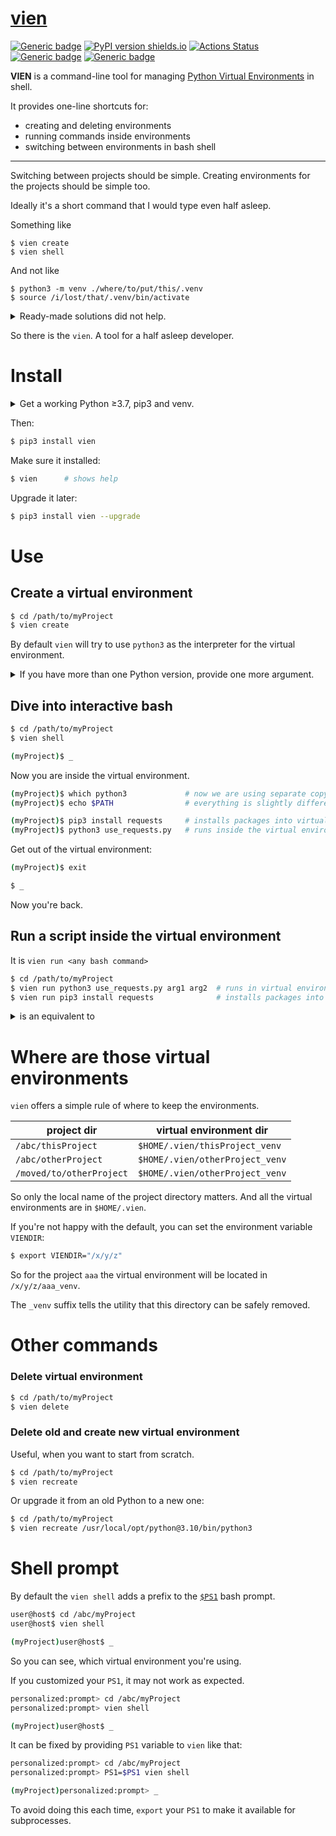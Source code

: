 # [vien](https://github.com/rtmigo/vien#readme)
[![Generic badge](https://img.shields.io/badge/ready_for_use-no-red.svg)](#)
[![PyPI version shields.io](https://img.shields.io/pypi/v/vien.svg)](https://pypi.python.org/pypi/vien/)
[![Actions Status](https://github.com/rtmigo/vien/workflows/CI/badge.svg?branch=master)](https://github.com/rtmigo/vien/actions)
[![Generic badge](https://img.shields.io/badge/CI_OS-MacOS,_Ubuntu-blue.svg)](#)
[![Generic badge](https://img.shields.io/badge/CI_Python-3.7--3.9-blue.svg)](#)

**VIEN** is a command-line tool for managing [Python Virtual Environments](https://docs.python.org/3/library/venv.html) in shell.

It provides one-line shortcuts for:
- creating and deleting environments
- running commands inside environments
- switching between environments in bash shell
    

-----

Switching between projects should be simple. Creating environments for the projects should be simple too.

Ideally it's a short command that I would type even half asleep.

Something like
```base
$ vien create 
$ vien shell
```

And not like
```base
$ python3 -m venv ./where/to/put/this/.venv
$ source /i/lost/that/.venv/bin/activate
```


<details>
  <summary>Ready-made solutions did not help.</summary><br/>


- [pipenv](https://pipenv.pypa.io/) kind of solved the problem, but brought new challenges unrelated to virtual environments
- [virtualenvwrapper](https://virtualenvwrapper.readthedocs.io/en/latest/) is a package whose name is easier to copy-paste than to type. I almost started creating virtualenvwrapperwrapper shortcuts 

</details>

So there is the `vien`. A tool for a half asleep developer.


# Install

<details>
  <summary>Get a working Python ≥3.7, pip3 and venv.</summary><br/>

@ Ubuntu
```bash
$ sudo apt install -y python3 python3-pip python3-venv
```

@ macOS
```bash
$ brew install python3
```
Check it works
```bash
$ python3 --version             # python shows its version
$ python3 -m venv --help        # venv shows help message
$ pip3 install --upgrade pip    # pip upgrades itself
```


----
</details>
  
Then:

```bash
$ pip3 install vien
```

Make sure it installed:

```bash
$ vien      # shows help
```

Upgrade it later:
```bash
$ pip3 install vien --upgrade
```


# Use

## Create a virtual environment

```bash
$ cd /path/to/myProject
$ vien create 
```

By default `vien` will try to use `python3` as the interpreter for the virtual environment.

<details>
  <summary>If you have 
more than one Python version, provide one more argument.</summary><br/>
Point to the proper interpreter the way you execute it.

If you execute scripts like that

```bash
$ python3.8 /path/to/script.py
```

Create virtual environment like that:

```bash
$ vien create python3.8
```

Or provide full path to the interpreter:

```bash
$ vien create /usr/local/opt/python@3.8/bin/python3
```
</details>

## Dive into interactive bash
```bash	
$ cd /path/to/myProject
$ vien shell

(myProject)$ _
```

Now you are inside the virtual environment.

```bash	
(myProject)$ which python3             # now we are using separate copy of Python
(myProject)$ echo $PATH                # everything is slightly different

(myProject)$ pip3 install requests     # installs packages into virtual environment
(myProject)$ python3 use_requests.py   # runs inside the virtual environment
```

Get out of the virtual environment:

```bash
(myProject)$ exit

$ _
```

Now you're back.

## Run a script inside the virtual environment

It is `vien run <any bash command>`

```bash 		
$ cd /path/to/myProject
$ vien run python3 use_requests.py arg1 arg2  # runs in virtual environment
$ vien run pip3 install requests              # installs packages into virtual environment
```

<details>
  <summary>is an equivalent to</summary><br/>

```bash 		
$ cd /path/to/myProject

$ source /path/to/the/venv/bin/activate
$ python3 use_requests.py arg1 arg2
$ /path/to/the/venv/bin/deactivate

$ source /path/to/the/venv/bin/activate
$ pip3 install requests
$ /path/to/the/venv/bin/deactivate
```
</details>


# Where are those virtual environments

`vien` offers a simple rule of where to keep the environments.

|project dir|virtual environment dir|
|-----|----|
|`/abc/thisProject`|`$HOME/.vien/thisProject_venv`|
|`/abc/otherProject`|`$HOME/.vien/otherProject_venv`|
|`/moved/to/otherProject`|`$HOME/.vien/otherProject_venv`|

So only the local name of the project directory matters. And all the virtual environments 
are in `$HOME/.vien`. 

If you're not happy with the default, you can set the environment variable `VIENDIR`:
```bash
$ export VIENDIR="/x/y/z"
```
So for the project `aaa` the virtual environment will be located in `/x/y/z/aaa_venv`.

The `_venv` suffix tells the utility that this directory can be safely removed.

# Other commands

### Delete virtual environment

```bash
$ cd /path/to/myProject
$ vien delete 
```

### Delete old and create new virtual environment

Useful, when you want to start from scratch.
```bash
$ cd /path/to/myProject
$ vien recreate 
```
Or upgrade it from an old Python to a new one:
```bash
$ cd /path/to/myProject
$ vien recreate /usr/local/opt/python@3.10/bin/python3
```

# Shell prompt

By default the `vien shell` adds a prefix to the [`$PS1`](https://wiki.archlinux.org/index.php/Bash/Prompt_customization) 
bash prompt.
```bash
user@host$ cd /abc/myProject
user@host$ vien shell

(myProject)user@host$ _
```
So you can see, which virtual environment you're using.

If you customized your `PS1`, it may not work as expected.  

```bash
personalized:prompt> cd /abc/myProject
personalized:prompt> vien shell

(myProject)user@host$ _
```

It can be fixed by providing `PS1` variable to `vien` like that: 

```bash
personalized:prompt> cd /abc/myProject
personalized:prompt> PS1=$PS1 vien shell

(myProject)personalized:prompt> _
```

To avoid doing this each time, `export` your `PS1` to make it available for subprocesses.